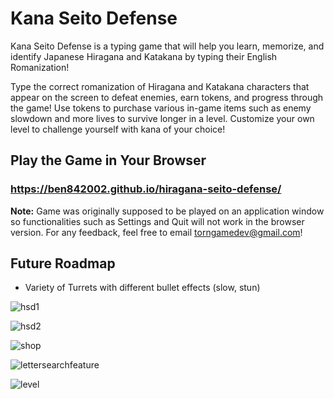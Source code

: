 # Kana Seito Defense
Kana Seito Defense is a typing game that will help you learn, memorize, and identify Japanese Hiragana and Katakana by typing their English Romanization! 

Type the correct romanization of Hiragana and Katakana characters that appear on the screen to defeat enemies, earn tokens, and progress through the game! 
Use tokens to purchase various in-game items such as enemy slowdown and more lives to survive longer in a level. Customize your own level to
challenge yourself with kana of your choice!

## Play the Game in Your Browser
### https://ben842002.github.io/hiragana-seito-defense/  
**Note:** Game was originally supposed to be played on an application window so functionalities such as Settings and Quit will not work in the browser version. 
For any feedback, feel free to email torngamedev@gmail.com!

## Future Roadmap
- Variety of Turrets with different bullet effects (slow, stun)

![hsd1](https://user-images.githubusercontent.com/78128664/187120015-50bbfef7-8f15-4cea-9186-6307804d9e5c.png)

![hsd2](https://user-images.githubusercontent.com/78128664/187120018-15f0097d-7aea-4b5b-a80d-fe6986d7c249.png)

![shop](https://img.itch.zone/aW1hZ2UvMTk1MTcyNi8xNDA2NjA1Ny5wbmc=/original/SuQbJr.png)

![lettersearchfeature](https://user-images.githubusercontent.com/78128664/209599499-44e76f76-7f20-452a-aa22-3e3d83e0bc25.png)

![level](https://img.itch.zone/aW1hZ2UvMTk1MTcyNi8xMzg3NTc2NC5wbmc=/original/jyVKK0.png)
